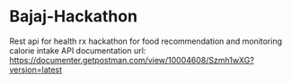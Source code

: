 # Bajaj-Hackathon
Rest api for health rx hackathon for food recommendation and monitoring calorie intake
API documentation url: https://documenter.getpostman.com/view/10004608/Szmh1wXG?version=latest
